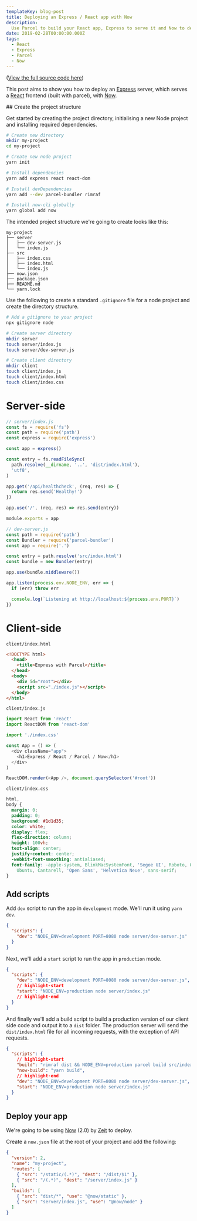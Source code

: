 ```yaml
---
templateKey: blog-post
title: Deploying an Express / React app with Now
description:
  Use Parcel to build your React app, Express to serve it and Now to deploy
date: 2019-02-28T00:00:00.000Z
tags:
  - React
  - Express
  - Parcel
  - Now
---
```


([View the full source code here](https://github.com/markmur/express-parcel-react-now))

This post aims to show you how to deploy an [Express]() server, which serves a
[React]() frontend (built with parcel), with [Now](https://zeit.co/now).

## Create the project structure

Get started by creating the project directory, initialising a new Node project
and installing required dependencies.

```sh
# Create new directory
mkdir my-project
cd my-project

# Create new node project
yarn init

# Install dependencies
yarn add express react react-dom

# Install devDependencies
yarn add --dev parcel-bundler rimraf

# Install now-cli globally
yarn global add now
```

The intended project structure we're going to create looks like this:

```tree
my-project
├── server
│   ├── dev-server.js
│   └── index.js
├── src
│   ├── index.css
│   ├── index.html
│   └── index.js
├── now.json
├── package.json
├── README.md
└── yarn.lock
```

Use the following to create a standard `.gitignore` file for a node project and
create the directory structure.

```sh
# Add a gitignore to your project
npx gitignore node

# Create server directory
mkdir server
touch server/index.js
touch server/dev-server.js

# Create client directory
mkdir client
touch client/index.js
touch client/index.html
touch client/index.css
```

# Server-side

```js
// server/index.js
const fs = require('fs')
const path = require('path')
const express = require('express')

const app = express()

const entry = fs.readFileSync(
  path.resolve(__dirname, '..', 'dist/index.html'),
  'utf8',
)

app.get('/api/healthcheck', (req, res) => {
  return res.send('Healthy!')
})

app.use('/', (req, res) => res.send(entry))

module.exports = app
```

```js
// dev-server.js
const path = require('path')
const Bundler = require('parcel-bundler')
const app = require('.')

const entry = path.resolve('src/index.html')
const bundle = new Bundler(entry)

app.use(bundle.middleware())

app.listen(process.env.NODE_ENV, err => {
  if (err) throw err

  console.log(`Listening at http://localhost:${process.env.PORT}`)
})
```

# Client-side

`client/index.html`

```html
<!DOCTYPE html>
  <head>
    <title>Express with Parcel</title>
  </head>
  <body>
    <div id="root"></div>
    <script src="./index.js"></script>
  </body>
</html>
```

`client/index.js`

```js
import React from 'react'
import ReactDOM from 'react-dom'

import './index.css'

const App = () => (
  <div className="app">
    <h1>Express / React / Parcel / Now</h1>
  </div>
)

ReactDOM.render(<App />, document.querySelector('#root'))
```

`client/index.css`

```css
html,
body {
  margin: 0;
  padding: 0;
  background: #1d1d35;
  color: white;
  display: flex;
  flex-direction: column;
  height: 100vh;
  text-align: center;
  justify-content: center;
  -webkit-font-smoothing: antialiased;
  font-family: -apple-system, BlinkMacSystemFont, 'Segoe UI', Roboto, Oxygen,
    Ubuntu, Cantarell, 'Open Sans', 'Helvetica Neue', sans-serif;
}
```

## Add scripts

Add `dev` script to run the app in `development` mode. We'll run it using
`yarn dev`.

```json
{
  "scripts": {
    "dev": "NODE_ENV=development PORT=8080 node server/dev-server.js"
  }
}
```

Next, we'll add a `start` script to run the app in `production` mode.

```json
{
  "scripts": {
    "dev": "NODE_ENV=development PORT=8080 node server/dev-server.js",
    // highlight-start
    "start": "NODE_ENV=production node server/index.js"
    // highlight-end
  }
}
```

And finally we'll add a build script to build a production version of our client
side code and output it to a `dist` folder. The production server will send the
`dist/index.html` file for all incoming requests, with the exception of API
requests.

```json
{
  "scripts": {
    // highlight-start
    "build": "rimraf dist && NODE_ENV=production parcel build src/index.html --public-url=/static",
    "now-build": "yarn build",
    // highlight-end
    "dev": "NODE_ENV=development PORT=8080 node server/dev-server.js",
    "start": "NODE_ENV=production node server/index.js"
  }
}
```

## Deploy your app

We're going to be using [Now]() (2.0) by [Zeit]() to deploy.

Create a `now.json` file at the root of your project and add the following:

```json
{
  "version": 2,
  "name": "my-project",
  "routes": [
    { "src": "/static/(.*)", "dest": "/dist/$1" },
    { "src": "/(.*)", "dest": "/server/index.js" }
  ],
  "builds": [
    { "src": "dist/*", "use": "@now/static" },
    { "src": "server/index.js", "use": "@now/node" }
  ]
}
```
